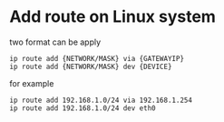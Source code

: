 # Add route on Linux system
two format can be apply
```
ip route add {NETWORK/MASK} via {GATEWAYIP}
ip route add {NETWORK/MASK} dev {DEVICE}
```

for example
```
ip route add 192.168.1.0/24 via 192.168.1.254
ip route add 192.168.1.0/24 dev eth0
```
